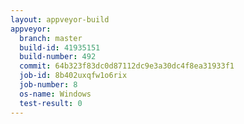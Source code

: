```yaml
---
layout: appveyor-build
appveyor:
  branch: master
  build-id: 41935151
  build-number: 492
  commit: 64b323f83dc0d87112dc9e3a30dc4f8ea31933f1
  job-id: 8b402uxqfw1o6rix
  job-number: 8
  os-name: Windows
  test-result: 0
---
```

